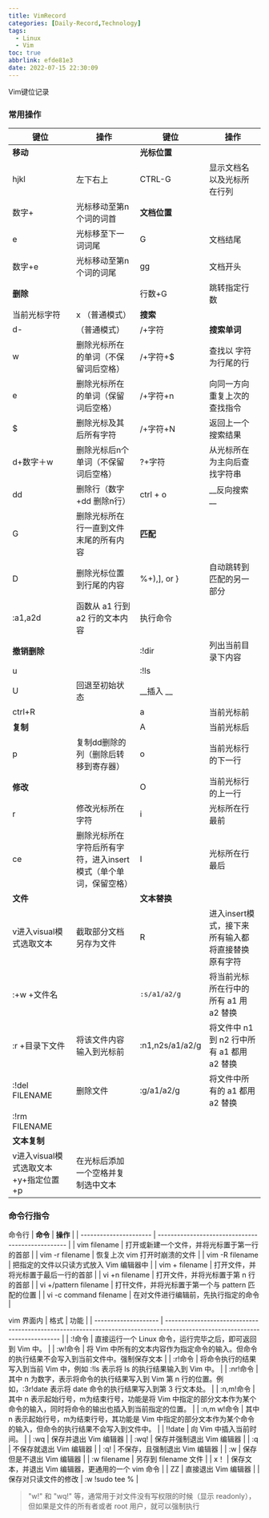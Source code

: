 ```yaml
---
title: VimRecord
categories: [Daily-Record,Technology]
tags:
  - Linux
  - Vim
toc: true
abbrlink: efde81e3
date: 2022-07-15 22:30:09
---
```


Vim键位记录
<!--more-->


### 常用操作
| 键位                                 | 操作                                                             | 键位            | 操作                                               |
| ------------------------------------ | ---------------------------------------------------------------- | --------------- | -------------------------------------------------- |
| __移动__                                 |                                                                  | __光标位置__        |
| hjkl                                 | 左下右上                                                         | CTRL-G          | 显示文档名以及光标所在行列                         |
| 数字+                                | 光标移动至第n个词的词首                                          | __文档位置__        |
| e                                    | 光标移至下一词词尾                                               | G               | 文档结尾                                           |
| 数字+e                               | 光标移动至第n个词的词尾                                          | gg              | 文档开头                                           |
| __删除__                                 |                                                                  | 行数+G          | 跳转指定行数                                       |
| 当前光标字符                         | x	（普通模式）                                                   | __搜索__            |
| d-                                   | （普通模式）                                                     | /+字符          | __搜索单词__                                           |
| w                                    | 删除光标所在的单词（不保留词后空格）                             | /+字符+$        | 查找以 字符 为行尾的行                             |
| e                                    | 删除光标所在的单词（保留词后空格）                               | /+字符+n        | 向同一方向重复上次的查找指令                       |
| $                                    | 删除光标及其后所有字符                                           | /+字符+N        | 返回上一个搜索结果                                 |
| d+数字＋w                            | 删除光标后n个单词（不保留词后空格）                              | ?+字符          | 从光标所在为主向后查找字符串                       |
| dd                                   | 删除行（数字+dd 删除n行）                                        | ctrl + o        | __反向搜索 __                                          |
| G                                    | 删除光标所在行一直到文件末尾的所有内容                           | __匹配__            |
| D                                    | 删除光标位置到行尾的内容                                         | %+),], or }     | 自动跳转到匹配的另一部分                           |
| :a1,a2d                              | 函数从 a1 行到 a2 行的文本内容                                   | 执行命令        |
| __撤销删除__                             |                                                                  | :!dir           | 列出当前目录下内容                                 |
| u                                    |                                                                  | :!ls            |
| U                                    | 回退至初始状态                                                   | __插入 __           |
| ctrl+R                               |                                                                  | a               | 当前光标前                                         |
| __复制__                                 |                                                                  | A               | 当前光标后                                         |
| p                                    | 复制dd删除的列（删除后转移到寄存器）                             | o               | 当前光标行的下一行                                 |
| __修改__                                 |                                                                  | O               | 当前光标行的上一行                                 |
| r                                    | 修改光标所在字符                                                 | i               | 光标所在行最前                                     |
| ce                                   | 删除光标所在字符后所有字符，进入insert模式（单个单词，保留空格） | I               | 光标所在行最后                                     |
| __文件__                                 |                                                                  | __文本替换__        |
| v进入visual模式选取文本              | 截取部分文档另存为文件                                           | R               | 进入insert模式，接下来所有输入都将直接替换原有字符 |
| :+w +文件名                          |                                                                  | `:s/a1/a2/g`      | 将当前光标所在行中的所有 a1 用 a2 替换             |
| :r +目录下文件                       | 将该文件内容输入到光标前                                         | :n1,n2s/a1/a2/g | 将文件中 n1 到 n2 行中所有 a1 都用 a2 替换         |
| :!del FILENAME                       | 删除文件                                                         | :g/a1/a2/g      | 将文件中所有的 a1 都用 a2 替换                     |
| :!rm FILENAME                        |
| __文本复制__                             |
| v进入visual模式选取文本+y+指定位置+p | 在光标后添加一个空格并复制选中文本                               |
	
### 命令行指令
命令行
| __命令__                   | __操作__                                              |
| ---------------------- | ------------------------------------------------- |
| vim filename           | 打开或新建一个文件，并将光标置于第一行的首部      |
| vim -r filename        | 恢复上次 vim 打开时崩溃的文件                     |
| vim -R filename        | 把指定的文件以只读方式放入 Vim 编辑器中           |
| vim + filename         | 打开文件，并将光标置于最后一行的首部              |
| vi +n filename         | 打开文件，并将光标置于第 n 行的首部               |
| vi +/pattern filename  | 打幵文件，并将光标置于第一个与 pattern 匹配的位置 |
| vi -c command filename | 在对文件进行编辑前，先执行指定的命令              |


vim 界面内
| 格式                 | 功能                                                                                                                        |
| -------------------- | --------------------------------------------------------------------------------------------------------------------------- |
| :!命令               | 直接运行一个 Linux 命令，运行完毕之后，即可返回到 Vim 中。                                                                  |
| :w!命令              | 将 Vim 中所有的文本内容作为指定命令的输入。但命令的执行结果不会写入到当前文件中。强制保存文本                               |
| :r!命令              | 将命令执行的结果写入到当前 Vim 中，例如 :!ls 表示将 ls 的执行结果输入到 Vim 中。                                            |
| :nr!命令             | 其中 n 为数字，表示将命令的执行结果写入到 Vim 第 n 行的位置。例如，:3r!date 表示将 date 命令的执行结果写入到第 3 行文本处。 |
| :n,m!命令            | 其中 n 表示起始行号，m为结束行号，功能是将 Vim 中指定的部分文本作为某个命令的输入，同时将命令的输出也插入到当前指定的位置。 |
| :n,m w!命令          | 其中 n 表示起始行号，m为结束行号，其功能是 Vim 中指定的部分文本作为某个命令的输入，但命令的执行结果不会写入到文件中。       |
| !!date               | 向 Vim 中插入当前时间。                                                                                                     |
| :wq                  | 保存并退出 Vim 编辑器                                                                                                       |
| :wq!                 | 保存并强制退出 Vim 编辑器                                                                                                   |
| :q                   | 不保存就退出 Vim 编辑器                                                                                                     |
| :q!                  | 不保存，且强制退出 Vim 编辑器                                                                                               |
| :w                   | 保存但是不退出 Vim 编辑器                                                                                                   |
| :w filename          | 另存到 filename 文件                                                                                                        |
| x！                  | 保存文本，并退出 Vim 编辑器，更通用的一个 vim 命令                                                                          |
| ZZ                   | 直接退出 Vim 编辑器                                                                                                         |
| 保存对只读文件的修改 | :w !sudo tee %                                                                                                              |

> "w!" 和 "wq!" 等，通常用于对文件没有写权限的时候（显示 readonly），但如果是文件的所有者或者 root 用户，就可以强制执行

